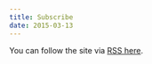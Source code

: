 ```yaml
---
title: Subscribe
date: 2015-03-13
---
```


You can follow the site via [RSS here](http://religional.org/feed.xml). 
